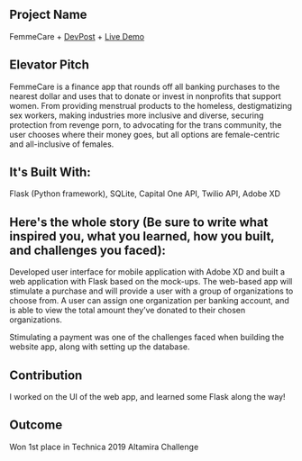 ## Project Name
FemmeCare + [DevPost](https://devpost.com/software/femmecare) + [Live Demo](femme-care.herokuapp.com)

## Elevator Pitch

FemmeCare is a finance app that rounds off all banking purchases to the nearest dollar and uses that to donate or invest in nonprofits that support women. From providing menstrual products to the homeless, destigmatizing sex workers, making industries more inclusive and diverse, securing protection from revenge porn, to advocating for the trans community, the user chooses where their money goes, but all options are female-centric and all-inclusive of females.

## It's Built With:

Flask (Python framework), SQLite, Capital One API, Twilio API, Adobe XD

## Here's the whole story (Be sure to write what inspired you, what you learned, how you built, and challenges you faced):

Developed user interface for mobile application with Adobe XD and built a web application with Flask based on the mock-ups. The web-based app will stimulate a purchase and will provide a user with a group of organizations to choose from. A user can assign one organization per banking account, and is able to view the total amount they’ve donated to their chosen organizations.

Stimulating a payment was one of the challenges faced when building the website app, along with setting up the database.

## Contribution

I worked on the UI of the web app, and learned some Flask along the way!

## Outcome

Won 1st place in Technica 2019 Altamira Challenge
